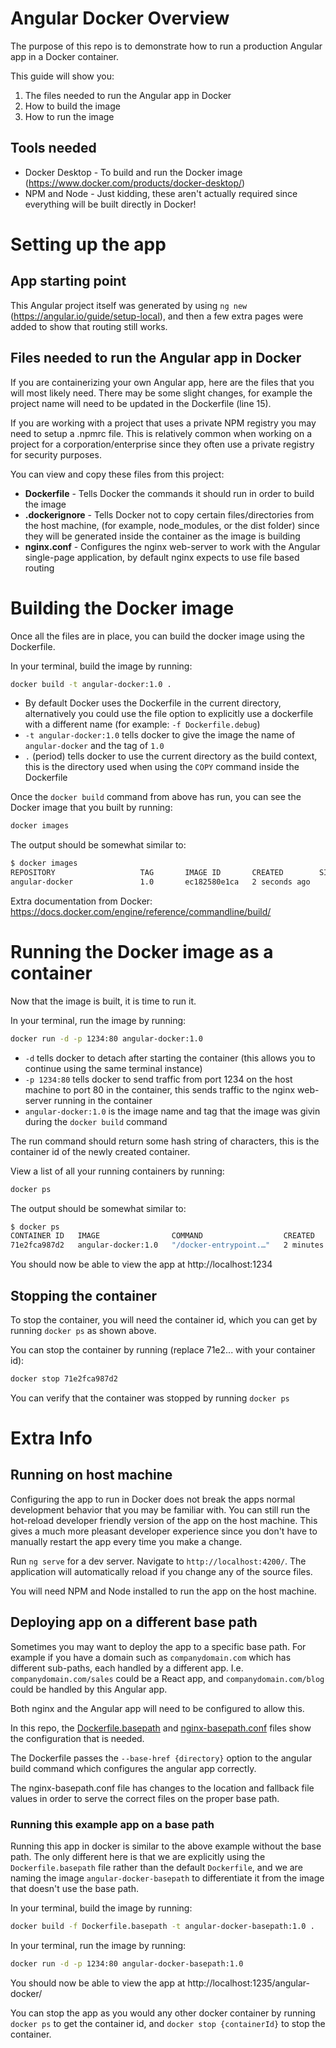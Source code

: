 # Angular Docker Overview

The purpose of this repo is to demonstrate how to run a production Angular app in a Docker container.

This guide will show you:
1. The files needed to run the Angular app in Docker
2. How to build the image
3. How to run the image

## Tools needed
- Docker Desktop - To build and run the Docker image (https://www.docker.com/products/docker-desktop/)
- NPM and Node - Just kidding, these aren't actually required since everything will be built directly in Docker!

# Setting up the app
## App starting point

This Angular project itself was generated by using `ng new` (https://angular.io/guide/setup-local), and then a few extra pages were added to show that routing still works.

## Files needed to run the Angular app in Docker

If you are containerizing your own Angular app, here are the files that you will most likely need. There may be some slight changes, for example the project name will need to be updated in the Dockerfile (line 15).

If you are working with a project that uses a private NPM registry you may need to setup a .npmrc file. This is relatively common when working on a project for a corporation/enterprise since they often use a private registry for security purposes.

You can view and copy these files from this project:

- **Dockerfile** - Tells Docker the commands it should run in order to build the image
- **.dockerignore** - Tells Docker not to copy certain files/directories from the host machine, (for example, node_modules, or the dist folder) since they will be generated inside the container as the image is building
- **nginx.conf** - Configures the nginx web-server to work with the Angular single-page application, by default nginx expects to use file based routing

# Building the Docker image

Once all the files are in place, you can build the docker image using the Dockerfile.

In your terminal, build the image by running:
```sh
docker build -t angular-docker:1.0 .
```
- By default Docker uses the Dockerfile in the current directory, alternatively you could use the file option to explicitly use a dockerfile with a different name (for example: `-f Dockerfile.debug`)
- `-t angular-docker:1.0` tells docker to give the image the name of `angular-docker` and the tag of `1.0`
- `.` (period) tells docker to use the current directory as the build context, this is the directory used when using the `COPY` command inside the Dockerfile

Once the `docker build` command from above has run, you can see the Docker image that you built by running:
```sh
docker images
```

The output should be somewhat similar to:
```sh
$ docker images
REPOSITORY                   TAG       IMAGE ID       CREATED        SIZE
angular-docker               1.0       ec182580e1ca   2 seconds ago    142MB
```

Extra documentation from Docker: https://docs.docker.com/engine/reference/commandline/build/
# Running the Docker image as a container

Now that the image is built, it is time to run it.

In your terminal, run the image by running:
```sh
docker run -d -p 1234:80 angular-docker:1.0
```
- `-d` tells docker to detach after starting the container (this allows you to continue using the same terminal instance)
- `-p 1234:80` tells docker to send traffic from port 1234 on the host machine to port 80 in the container, this sends traffic to the nginx web-server running in the container
- `angular-docker:1.0` is the image name and tag that the image was givin during the `docker build` command

The run command should return some hash string of characters, this is the container id of the newly created container.

View a list of all your running containers by running:
```sh
docker ps
```

The output should be somewhat similar to:
```sh
$ docker ps
CONTAINER ID   IMAGE                COMMAND                  CREATED         STATUS         PORTS                  NAMES
71e2fca987d2   angular-docker:1.0   "/docker-entrypoint.…"   2 minutes ago   Up 2 minutes   0.0.0.0:1234->80/tcp   sad_tesla
```

You should now be able to view the app at http://localhost:1234

## Stopping the container

To stop the container, you will need the container id, which you can get by running `docker ps` as shown above.

You can stop the container by running (replace 71e2... with your container id):
```sh
docker stop 71e2fca987d2
```
You can verify that the container was stopped by running `docker ps`

# Extra Info

## Running on host machine

Configuring the app to run in Docker does not break the apps normal development behavior that you may be familiar with. You can still run the hot-reload developer friendly version of the app on the host machine. This gives a much more pleasant developer experience since you don't have to manually restart the app every time you make a change.

Run `ng serve` for a dev server. Navigate to `http://localhost:4200/`. The application will automatically reload if you change any of the source files.

You will need NPM and Node installed to run the app on the host machine.

## Deploying app on a different base path

Sometimes you may want to deploy the app to a specific base path. For example if you have a domain such as `companydomain.com` which has different sub-paths, each handled by a different app. I.e. `companydomain.com/sales` could be a React app, and `companydomain.com/blog` could be handled by this Angular app.

Both nginx and the Angular app will need to be configured to allow this.

In this repo, the [Dockerfile.basepath](Dockerfile.basepath) and [nginx-basepath.conf](nginx-basepath.conf) files show the configuration that is needed.

The Dockerfile passes the `--base-href {directory}` option to the angular build command which configures the angular app correctly.

The nginx-basepath.conf file has changes to the location and fallback file values in order to serve the correct files on the proper base path.

### Running this example app on a base path

Running this app in docker is similar to the above example without the base path. The only different here is that we are explicitly using the `Dockerfile.basepath` file rather than the default `Dockerfile`, and we are naming the image `angular-docker-basepath` to differentiate it from the image that doesn't use the base path.

In your terminal, build the image by running:
```sh
docker build -f Dockerfile.basepath -t angular-docker-basepath:1.0 .
```

In your terminal, run the image by running:
```sh
docker run -d -p 1234:80 angular-docker-basepath:1.0
```

You should now be able to view the app at http://localhost:1235/angular-docker/

You can stop the app as you would any other docker container by running `docker ps` to get the container id, and `docker stop {containerId}` to stop the container.
